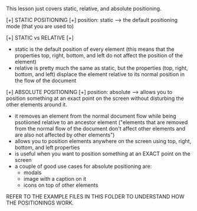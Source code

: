 This lesson just covers static, relative, and absolute positioning.

[+] STATIC POSITIONING [+]
position: static --> the default positioning mode (that you are used to)

[+] STATIC vs RELATIVE [+]
- static is the default position of every element (this means that the properties top, right, bottom, and left do not affect the position of the element)
- relative is pretty much the same as static, but the properties (top, right, bottom, and left) displace the element relative to its normal position in the flow of the document

[+] ABSOLUTE POSITIONING [+]
position: absolute --> allows you to position something at an exact point on the screen without disturbing the other elements around it.

- it removes an element from the normal document flow while being psotiioned relative to an ancestor element ("elements that are removed from the normal flow of the document don't affect other elements and are also not affected by other elements")
- allows you to position elements anywhere on the screen using top, right, bottom, and left properties
- is useful when you want to position something at an EXACT point on the screen
- a couple of good use cases for absolute positioning are:
    - modals
    - image with a caption on it
    - icons on top of other elements

REFER TO THE EXAMPLE FILES IN THIS FOLDER TO UNDERSTAND HOW THE POSITIONINGS WORK.